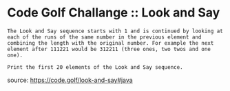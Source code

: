 # Code Golf Challange :: Look and Say

```
The Look and Say sequence starts with 1 and is continued by looking at each of the runs of the same number in the previous element and combining the length with the original number. For example the next element after 111221 would be 312211 (three ones, two twos and one one).

Print the first 20 elements of the Look and Say sequence.
```

source: https://code.golf/look-and-say#java